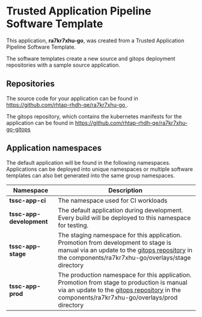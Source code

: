 # Trusted Application Pipeline Software Template

This application, **ra7kr7xhu-go**, was created from a Trusted Application Pipeline Software Template.

The software templates create a new source and gitops deployment repositories with a sample source application. 

## Repositories

The source code for your application can be found in [https://github.com/rhtap-rhdh-qe/ra7kr7xhu-go ](https://github.com/rhtap-rhdh-qe/ra7kr7xhu-go ).
 
The gitops repository, which contains the kubernetes manifests for the application can be found in 
[https://github.com/rhtap-rhdh-qe/ra7kr7xhu-go-gitops ](https://github.com/rhtap-rhdh-qe/ra7kr7xhu-go-gitops ) 

## Application namespaces 

The default application will be found in the following namespaces. Applications can be deployed into unique namespaces or multiple software templates can also bet generated into the same group namespaces.  

|  Namespace   |  Description   |  
| -------- | -------- |
| **tssc-app-ci** | The namespace used for CI workloads |
| **tssc-app-development** | The default application during development. Every build will be deployed to this namespace for testing. |
| **tssc-app-stage** | The staging namespace for this application. Promotion from development to stage is manual via an update to the [gitops repository](https://github.com/rhtap-rhdh-qe/ra7kr7xhu-go-gitops ) in the components/ra7kr7xhu-go/overlays/stage directory |
| **tssc-app-prod** | The production namespace for this application. Promotion from stage to production is manual via an update to the [gitops repository](https://github.com/rhtap-rhdh-qe/ra7kr7xhu-go-gitops ) in the components/ra7kr7xhu-go/overlays/prod directory |
